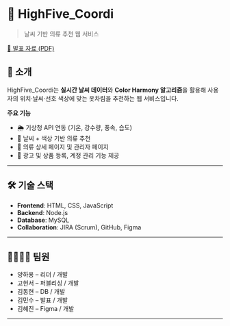 # 👕 HighFive_Coordi
> 날씨 기반 의류 추천 웹 서비스

[📂 발표 자료 (PDF)](./HighFiveCoordi_ppt.pdf)

## 📖 소개
HighFive_Coordi는 **실시간 날씨 데이터**와 **Color Harmony 알고리즘**을 활용해 사용자의 위치·날씨·선호 색상에 맞는 옷차림을 추천하는 웹 서비스입니다.

**주요 기능**
- 🌦 기상청 API 연동 (기온, 강수량, 풍속, 습도)
- 👔 날씨 + 색상 기반 의류 추천
- 🛒 의류 상세 페이지 및 관리자 페이지
- 📱 광고 및 상품 등록, 계정 관리 기능 제공

---

## 🛠 기술 스택
- **Frontend**: HTML, CSS, JavaScript  
- **Backend**: Node.js  
- **Database**: MySQL  
- **Collaboration**: JIRA (Scrum), GitHub, Figma  

---

## 👨‍👩‍👧‍👦 팀원
- 양하용 – 리더 / 개발
- 고현서 – 퍼블리싱 / 개발
- 김동현 – DB / 개발
- 김민수 – 발표 / 개발
- 김혜진 – Figma / 개발

---












